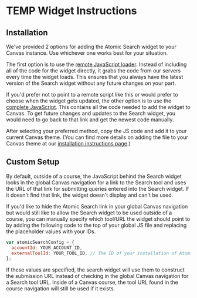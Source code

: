# TEMP Widget Instructions

## Installation

We've provided 2 options for adding the Atomic Search widget to your Canvas instance. Use whichever one works best for your situation.

The first option is to use the [remote JavaScript loader](loaders/prod.js). Instead of including all of the code for the widget directly, it grabs the code from our servers every time the widget loads. This ensures that you always have the latest version of the Search widget without any future changes on your part.

If you'd prefer not to point to a remote script like this or would prefer to choose when the widget gets updated, the other option is to use the [complete JavaScript](https://d2u53n8918fnto.cloudfront.net/atomic_search_widget.js). This contains all the code needed to add the widget to Canvas. To get future changes and updates to the Search widget, you would need to go back to that link and get the newest code manually.

After selecting your preferred method, copy the JS code and add it to your current Canvas theme. (You can find more details on adding the file to your Canvas theme at our [installation instructions page](http://products.atomicjolt.com/atomic-apps-canvas/search/install-the-atomic-search-widget/).)

## Custom Setup

By default, outside of a course, the JavaScript behind the Search widget looks in the global Canvas navigation for a link to the Search tool and uses the URL of that link for submitting queries entered into the Search widget. If it doesn't find that link, the widget doesn't display and can't be used. 

If you'd like to hide the Atomic Search link in your global Canvas navigation but would still like to allow the Search widget to be used outside of a course, you can manually specify which tool/URL the widget should point to by adding the following code to the top of your global JS file and replacing the placeholder values with your IDs.

```javascript
var atomicSearchConfig = {
  accountId: YOUR_ACCOUNT_ID,
  externalToolId: YOUR_TOOL_ID, // The ID of your installation of Atomic Search
};
```

If these values are specified, the search widget will use them to construct the submission URL instead of checking in the global Canvas navigation for a Search tool URL. Inside of a Canvas course, the tool URL found in the course navigation will still be used if it exists.
